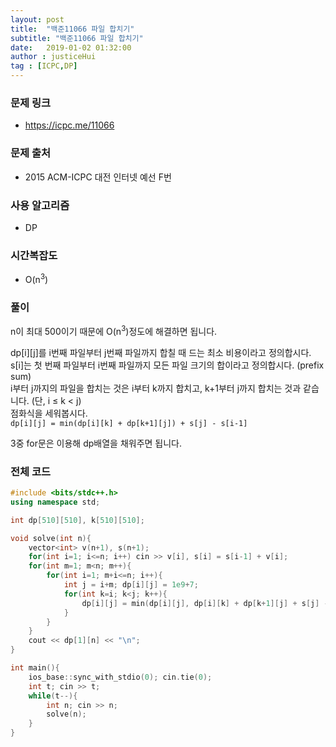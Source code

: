 ```yaml
---
layout: post
title:  "백준11066 파일 합치기"
subtitle: "백준11066 파일 합치기"
date:   2019-01-02 01:32:00
author : justiceHui
tag : [ICPC,DP]
---
```


### 문제 링크
* https://icpc.me/11066

### 문제 출처
* 2015 ACM-ICPC 대전 인터넷 예선 F번

### 사용 알고리즘
* DP

### 시간복잡도
* O(n<sup>3</sup>)

### 풀이
n이 최대 500이기 때문에 O(n<sup>3</sup>)정도에 해결하면 됩니다.

dp[i][j]를 i번째 파일부터 j번째 파일까지 합칠 때 드는 최소 비용이라고 정의합시다.<br>
s[i]는 첫 번째 파일부터 i번째 파일까지 모든 파일 크기의 합이라고 정의합시다. (prefix sum)<br>
i부터 j까지의 파일을 합치는 것은 i부터 k까지 합치고, k+1부터 j까지 합치는 것과 같습니다. (단, i ≤ k &lt; j)<br>
점화식을 세워봅시다.<br>
`dp[i][j] = min(dp[i][k] + dp[k+1][j]) + s[j] - s[i-1]`<br>

3중 for문은 이용해 dp배열을 채워주면 됩니다.

### 전체 코드
```cpp
#include <bits/stdc++.h>
using namespace std;

int dp[510][510], k[510][510];

void solve(int n){
	vector<int> v(n+1), s(n+1);
	for(int i=1; i<=n; i++) cin >> v[i], s[i] = s[i-1] + v[i];
	for(int m=1; m<n; m++){
		for(int i=1; m+i<=n; i++){
			int j = i+m; dp[i][j] = 1e9+7;
			for(int k=i; k<j; k++){
				dp[i][j] = min(dp[i][j], dp[i][k] + dp[k+1][j] + s[j] - s[i-1]);
			}
		}
	}
	cout << dp[1][n] << "\n";
}

int main(){
	ios_base::sync_with_stdio(0); cin.tie(0);
	int t; cin >> t;
	while(t--){
		int n; cin >> n;
		solve(n);
	}
}
```
